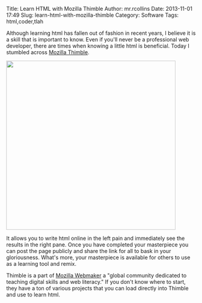 Title: Learn HTML with Mozilla Thimble
Author: mr.rcollins
Date: 2013-11-01 17:49
Slug: learn-html-with-mozilla-thimble
Category: Software
Tags: html,coder,tlah

Although learning html has fallen out of fashion in recent years, I believe it is a skill that is important to know. Even if you'll never be a professional web developer, there are times when knowing a little html is beneficial. Today I stumbled across [Mozilla Thimble](https://thimble.webmaker.org/).

<img src="http://dl.ryancollins.org/mozillathimble.jpg" width=450>

It allows you to write html online in the left pain and immediately see the results in the right pane. Once you have completed your masterpiece you can post the page publicly and share the link for all to bask in your gloriousness. What's more, your masterpiece is available for others to use as a learning tool and remix.

Thimble is a part of [Mozilla Webmaker](https://webmaker.org/) a "global community dedicated to teaching digital skills and web literacy." If you don't know where to start, they have a ton of various projects that you can load directly into Thimble and use to learn html.

